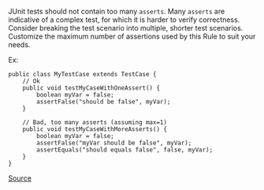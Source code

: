 JUnit tests should not contain too many `asserts`. Many `asserts` are indicative of a complex test, for which it is harder to verify correctness. Consider breaking the test scenario into multiple, shorter test scenarios. Customize the maximum number of assertions used by this Rule to suit your needs.

Ex:

```
public class MyTestCase extends TestCase {
	// Ok
	public void testMyCaseWithOneAssert() {
		boolean myVar = false;		
		assertFalse("should be false", myVar);
	}

	// Bad, too many asserts (assuming max=1)
	public void testMyCaseWithMoreAsserts() {
		boolean myVar = false;		
		assertFalse("myVar should be false", myVar);
		assertEquals("should equals false", false, myVar);
	}
}
```

[Source](https://pmd.github.io/pmd-5.3.3/pmd-java/rules/java/junit.html#JUnitTestContainsTooManyAsserts)
